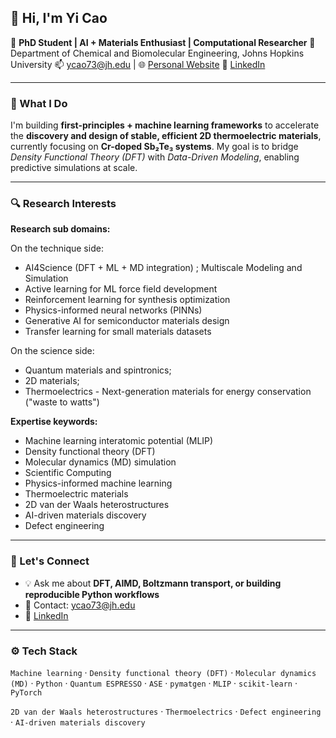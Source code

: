 ## 👋 Hi, I'm Yi Cao

🔬 **PhD Student | AI + Materials Enthusiast | Computational Researcher**
📍 Department of Chemical and Biomolecular Engineering, Johns Hopkins University
📫 [ycao73@jh.edu](mailto:ycao73@jh.edu) | 🌐 [Personal Website](https://yicao-elina.github.io/yicao-elina/) 🔗 [LinkedIn](https://www.linkedin.com/in/yi-cao-1368ab292)

---

### 🧠 What I Do

I'm building **first-principles + machine learning frameworks** to accelerate the **discovery and design of stable, efficient 2D thermoelectric materials**, currently focusing on **Cr-doped Sb₂Te₃ systems**. My goal is to bridge *Density Functional Theory (DFT)* with *Data-Driven Modeling*, enabling predictive simulations at scale.

---

### 🔍 Research Interests

**Research sub domains:**

On the technique side:

- AI4Science (DFT + ML + MD integration) ; Multiscale Modeling and Simulation
- Active learning for ML force field development
- Reinforcement learning for synthesis optimization
- Physics-informed neural networks (PINNs)
- Generative AI for semiconductor materials design
- Transfer learning for small materials datasets

On the science side:
- Quantum materials and spintronics;
- 2D materials;
- Thermoelectrics - Next-generation materials for energy conservation ("waste to watts")

**Expertise keywords:**

- Machine learning interatomic potential (MLIP)
- Density functional theory (DFT)
- Molecular dynamics (MD) simulation
- Scientific Computing
- Physics-informed machine learning
- Thermoelectric materials
- 2D van der Waals heterostructures
- AI-driven materials discovery
- Defect engineering

---

### 💬 Let's Connect

* 💡 Ask me about **DFT, AIMD, Boltzmann transport, or building reproducible Python workflows**
* 📨 Contact: [ycao73@jh.edu](mailto:ycao73@jh.edu)
* 🔗 [LinkedIn](https://www.linkedin.com/in/yi-cao-1368ab292)

---

### ⚙️ Tech Stack

`Machine learning` · `Density functional theory (DFT)` · `Molecular dynamics (MD)` · `Python` ·  `Quantum ESPRESSO` · `ASE` · `pymatgen` · `MLIP` · `scikit-learn` · `PyTorch`

`2D van der Waals heterostructures` · `Thermoelectrics`  · `Defect engineering` ·  `AI-driven materials discovery`

<!--
**yicao-elina/yicao-elina** is a ✨ _special_ ✨ repository because its `README.md` (this file) appears on your GitHub profile.

Here are some ideas to get you started:

- 🔭 I’m currently working on ...
- 🌱 I’m currently learning ...
- 👯 I’m looking to collaborate on ...
- 🤔 I’m looking for help with ...
- 💬 Ask me about ...
- 📫 How to reach me: ...
- 😄 Pronouns: ...
- ⚡ Fun fact: ...
-->
